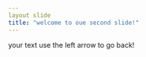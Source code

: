 ```yaml
---
layout slide
title: "welcome to oue second slide!"
---
```

your text
use the left arrow to go back!
